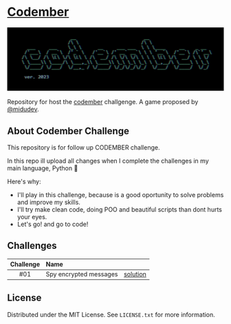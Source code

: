 # [Codember](https://codember.dev)

![Codember](./readme_src/img/codember_logo.png)

Repository for host the [codember](https://codember.dev) challgenge. A game proposed by [@midudev](https://github.com/midudev/).


## About Codember Challenge

This repository is for follow up CODEMBER challenge.

In this repo ill upload all changes when I complete the challenges in my main language, Python 🐍

Here's why:

* I'll play in this challenge, because is a good oportunity to solve problems and improve my skills.
* I'll try make clean code, doing POO and beautiful scripts than dont hurts your eyes.
* Let's go! and go to code!

## Challenges

| Challenge | Name                   |                                 |
|:---------:|:-----------------------|:-------------------------------:|
|    #01    | Spy encrypted messages | [solution](./challenge_01) |

## License

Distributed under the MIT License. See `LICENSE.txt` for more information.

